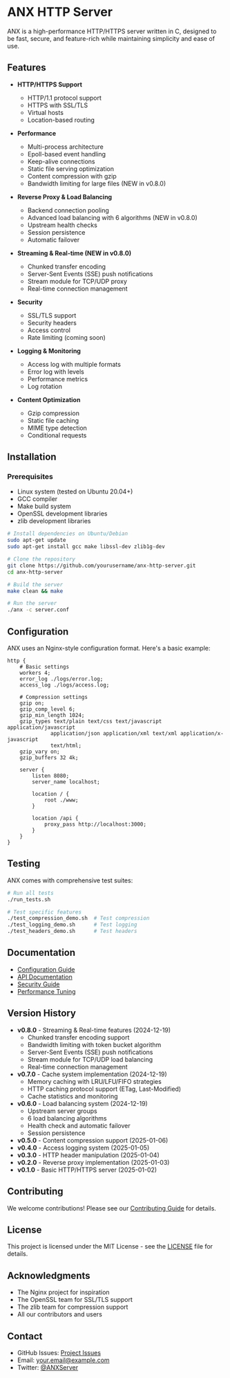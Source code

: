 # ANX HTTP Server

ANX is a high-performance HTTP/HTTPS server written in C, designed to be fast, secure, and feature-rich while maintaining simplicity and ease of use.

## Features

- **HTTP/HTTPS Support**
  - HTTP/1.1 protocol support
  - HTTPS with SSL/TLS
  - Virtual hosts
  - Location-based routing

- **Performance**
  - Multi-process architecture
  - Epoll-based event handling
  - Keep-alive connections
  - Static file serving optimization
  - Content compression with gzip
  - Bandwidth limiting for large files (NEW in v0.8.0)

- **Reverse Proxy & Load Balancing**
  - Backend connection pooling
  - Advanced load balancing with 6 algorithms (NEW in v0.8.0)
  - Upstream health checks
  - Session persistence
  - Automatic failover

- **Streaming & Real-time (NEW in v0.8.0)**
  - Chunked transfer encoding
  - Server-Sent Events (SSE) push notifications
  - Stream module for TCP/UDP proxy
  - Real-time connection management

- **Security**
  - SSL/TLS support
  - Security headers
  - Access control
  - Rate limiting (coming soon)

- **Logging & Monitoring**
  - Access log with multiple formats
  - Error log with levels
  - Performance metrics
  - Log rotation

- **Content Optimization**
  - Gzip compression
  - Static file caching
  - MIME type detection
  - Conditional requests

## Installation

### Prerequisites

- Linux system (tested on Ubuntu 20.04+)
- GCC compiler
- Make build system
- OpenSSL development libraries
- zlib development libraries

```bash
# Install dependencies on Ubuntu/Debian
sudo apt-get update
sudo apt-get install gcc make libssl-dev zlib1g-dev

# Clone the repository
git clone https://github.com/yourusername/anx-http-server.git
cd anx-http-server

# Build the server
make clean && make

# Run the server
./anx -c server.conf
```

## Configuration

ANX uses an Nginx-style configuration format. Here's a basic example:

```nginx
http {
    # Basic settings
    workers 4;
    error_log ./logs/error.log;
    access_log ./logs/access.log;
    
    # Compression settings
    gzip on;
    gzip_comp_level 6;
    gzip_min_length 1024;
    gzip_types text/plain text/css text/javascript application/javascript 
              application/json application/xml text/xml application/x-javascript
              text/html;
    gzip_vary on;
    gzip_buffers 32 4k;
    
    server {
        listen 8080;
        server_name localhost;
        
        location / {
            root ./www;
        }
        
        location /api {
            proxy_pass http://localhost:3000;
        }
    }
}
```

## Testing

ANX comes with comprehensive test suites:

```bash
# Run all tests
./run_tests.sh

# Test specific features
./test_compression_demo.sh  # Test compression
./test_logging_demo.sh      # Test logging
./test_headers_demo.sh      # Test headers
```

## Documentation

- [Configuration Guide](docs/configuration.md)
- [API Documentation](docs/api.md)
- [Security Guide](docs/security.md)
- [Performance Tuning](docs/performance.md)

## Version History

- **v0.8.0** - Streaming & Real-time features (2024-12-19)
  - Chunked transfer encoding support
  - Bandwidth limiting with token bucket algorithm
  - Server-Sent Events (SSE) push notifications
  - Stream module for TCP/UDP load balancing
  - Real-time connection management
- **v0.7.0** - Cache system implementation (2024-12-19)
  - Memory caching with LRU/LFU/FIFO strategies
  - HTTP caching protocol support (ETag, Last-Modified)
  - Cache statistics and monitoring
- **v0.6.0** - Load balancing system (2024-12-19)
  - Upstream server groups
  - 6 load balancing algorithms
  - Health check and automatic failover
  - Session persistence
- **v0.5.0** - Content compression support (2025-01-06)
- **v0.4.0** - Access logging system (2025-01-05)
- **v0.3.0** - HTTP header manipulation (2025-01-04)
- **v0.2.0** - Reverse proxy implementation (2025-01-03)
- **v0.1.0** - Basic HTTP/HTTPS server (2025-01-02)

## Contributing

We welcome contributions! Please see our [Contributing Guide](CONTRIBUTING.md) for details.

## License

This project is licensed under the MIT License - see the [LICENSE](LICENSE) file for details.

## Acknowledgments

- The Nginx project for inspiration
- The OpenSSL team for SSL/TLS support
- The zlib team for compression support
- All our contributors and users

## Contact

- GitHub Issues: [Project Issues](https://github.com/yourusername/anx-http-server/issues)
- Email: your.email@example.com
- Twitter: [@ANXServer](https://twitter.com/ANXServer) 